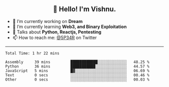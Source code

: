<h2 align="center">👋 Hello! I'm Vishnu.</h2>


- 🔭 I’m currently working on **Dream**
- 🌱 I’m currently learning **Web3, and Binary Exploitation**
- 💬 Talks about **Python, Reactjs, Pentesting**
- 📫 How to reach me: [@5P34R](https://twitter.com/Vishnu27302693) on Twitter

---
<!--START_SECTION:waka-->

```text
Total Time: 1 hr 22 mins

Assembly     39 mins         ████████████░░░░░░░░░░░░░   48.25 %
Python       36 mins         ███████████░░░░░░░░░░░░░░   44.57 %
JavaScript   5 mins          █▓░░░░░░░░░░░░░░░░░░░░░░░   06.69 %
Text         0 secs          ░░░░░░░░░░░░░░░░░░░░░░░░░   00.46 %
Other        0 secs          ░░░░░░░░░░░░░░░░░░░░░░░░░   00.03 %
```

<!--END_SECTION:waka-->
